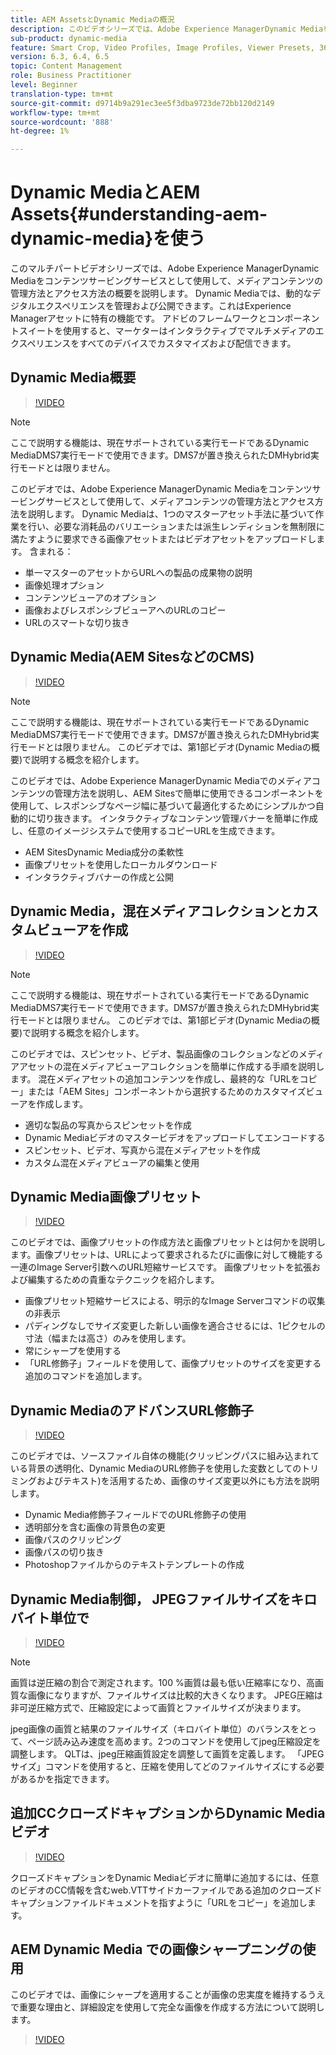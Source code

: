 ```yaml
---
title: AEM AssetsとDynamic Mediaの概況
description: このビデオシリーズでは、Adobe Experience ManagerDynamic Mediaをコンテンツサービングサービスとして使用して、メディアコンテンツの管理方法とアクセス方法の概要を説明します。 Dynamic Mediaでは、動的なデジタルエクスペリエンスを管理および公開できます。これはExperience Managerアセットに特有の機能です。 アドビのフレームワークとコンポーネントスイートを使用すると、マーケターはインタラクティブでマルチメディアのエクスペリエンスをすべてのデバイスでカスタマイズおよび配信できます。
sub-product: dynamic-media
feature: Smart Crop, Video Profiles, Image Profiles, Viewer Presets, 360 VR Video, Image Sets, Spin Sets
version: 6.3, 6.4, 6.5
topic: Content Management
role: Business Practitioner
level: Beginner
translation-type: tm+mt
source-git-commit: d9714b9a291ec3ee5f3dba9723de72bb120d2149
workflow-type: tm+mt
source-wordcount: '888'
ht-degree: 1%

---
```



# Dynamic MediaとAEM Assets{#understanding-aem-dynamic-media}を使う

このマルチパートビデオシリーズでは、Adobe Experience ManagerDynamic Mediaをコンテンツサービングサービスとして使用して、メディアコンテンツの管理方法とアクセス方法の概要を説明します。 Dynamic Mediaでは、動的なデジタルエクスペリエンスを管理および公開できます。これはExperience Managerアセットに特有の機能です。 アドビのフレームワークとコンポーネントスイートを使用すると、マーケターはインタラクティブでマルチメディアのエクスペリエンスをすべてのデバイスでカスタマイズおよび配信できます。

## Dynamic Media概要

>[!VIDEO](https://video.tv.adobe.com/v/27144/?quality=9&learn=on)

>[!NOTE]
>
>ここで説明する機能は、現在サポートされている実行モードであるDynamic MediaDMS7実行モードで使用できます。DMS7が置き換えられたDMHybrid実行モードとは限りません。

このビデオでは、Adobe Experience ManagerDynamic Mediaをコンテンツサービングサービスとして使用して、メディアコンテンツの管理方法とアクセス方法を説明します。 Dynamic Mediaは、1つのマスターアセット手法に基づいて作業を行い、必要な消耗品のバリエーションまたは派生レンディションを無制限に満たすように要求できる画像アセットまたはビデオアセットをアップロードします。 含まれる：

* 単一マスターのアセットからURLへの製品の成果物の説明
* 画像処理オプション
* コンテンツビューアのオプション
* 画像およびレスポンシブビューアへのURLのコピー
* URLのスマートな切り抜き

## Dynamic Media(AEM SitesなどのCMS)

>[!VIDEO](https://video.tv.adobe.com/v/27145/?quality=9&learn=on)

>[!NOTE]
>
>ここで説明する機能は、現在サポートされている実行モードであるDynamic MediaDMS7実行モードで使用できます。DMS7が置き換えられたDMHybrid実行モードとは限りません。 このビデオでは、第1部ビデオ(Dynamic Mediaの概要)で説明する概念を紹介します。

このビデオでは、Adobe Experience ManagerDynamic Mediaでのメディアコンテンツの管理方法を説明し、AEM Sitesで簡単に使用できるコンポーネントを使用して、レスポンシブなページ幅に基づいて最適化するためにシンプルかつ自動的に切り抜きます。 インタラクティブなコンテンツ管理バナーを簡単に作成し、任意のイメージシステムで使用するコピーURLを生成できます。

* AEM SitesDynamic Media成分の柔軟性
* 画像プリセットを使用したローカルダウンロード
* インタラクティブバナーの作成と公開

## Dynamic Media，混在メディアコレクションとカスタムビューアを作成

>[!VIDEO](https://video.tv.adobe.com/v/27146/?quality=9&learn=on)

>[!NOTE]
>
>ここで説明する機能は、現在サポートされている実行モードであるDynamic MediaDMS7実行モードで使用できます。DMS7が置き換えられたDMHybrid実行モードとは限りません。 このビデオでは、第1部ビデオ(Dynamic Mediaの概要)で説明する概念を紹介します。

このビデオでは、スピンセット、ビデオ、製品画像のコレクションなどのメディアアセットの混在メディアビューアコレクションを簡単に作成する手順を説明します。 混在メディアセットの追加コンテンツを作成し、最終的な「URLをコピー」または「AEM Sites」コンポーネントから選択するためのカスタマイズビューアを作成します。

* 適切な製品の写真からスピンセットを作成
* Dynamic Mediaビデオのマスタービデオをアップロードしてエンコードする
* スピンセット、ビデオ、写真から混在メディアセットを作成
* カスタム混在メディアビューアの編集と使用

## Dynamic Media画像プリセット

>[!VIDEO](https://video.tv.adobe.com/v/27320/?quality=9&learn=on)

このビデオでは、画像プリセットの作成方法と画像プリセットとは何かを説明します。画像プリセットは、URLによって要求されるたびに画像に対して機能する一連のImage Server引数へのURL短縮サービスです。 画像プリセットを拡張および編集するための貴重なテクニックを紹介します。

* 画像プリセット短縮サービスによる、明示的なImage Serverコマンドの収集の非表示
* パディングなしでサイズ変更した新しい画像を適合させるには、1ピクセルの寸法（幅または高さ）のみを使用します。
* 常にシャープを使用する
* 「URL修飾子」フィールドを使用して、画像プリセットのサイズを変更する追加のコマンドを追加します。

## Dynamic MediaのアドバンスURL修飾子

>[!VIDEO](https://video.tv.adobe.com/v/27319/?quality=9&learn=on)

このビデオでは、ソースファイル自体の機能(クリッピングパスに組み込まれている背景の透明化、Dynamic MediaのURL修飾子を使用した変数としてのトリミングおよびテキスト)を活用するため、画像のサイズ変更以外にも方法を説明します。

* Dynamic Media修飾子フィールドでのURL修飾子の使用
* 透明部分を含む画像の背景色の変更
* 画像パスのクリッピング
* 画像パスの切り抜き
* Photoshopファイルからのテキストテンプレートの作成

## Dynamic Media制御， JPEGファイルサイズをキロバイト単位で

>[!VIDEO](https://video.tv.adobe.com/v/27404/?quality=9&learn=on)


>[!NOTE]
>
>画質は逆圧縮の割合で測定されます。100 %画質は最も低い圧縮率になり、高画質な画像になりますが、ファイルサイズは比較的大きくなります。 JPEG圧縮は非可逆圧縮方式で、圧縮設定によって画質とファイルサイズが決まります。

jpeg画像の画質と結果のファイルサイズ（キロバイト単位）のバランスをとって、ページ読み込み速度を高めます。2つのコマンドを使用してjpeg圧縮設定を調整します。 QLTは、jpeg圧縮画質設定を調整して画質を定義します。 「JPEGサイズ」コマンドを使用すると、圧縮を使用してどのファイルサイズにする必要があるかを指定できます。

## 追加CCクローズドキャプションからDynamic Mediaビデオ

>[!VIDEO](https://video.tv.adobe.com/v/28074/?quality=9&learn=on)

クローズドキャプションをDynamic Mediaビデオに簡単に追加するには、任意のビデオのCC情報を含むweb.VTTサイドカーファイルである追加のクローズドキャプションファイルドキュメントを指すように「URLをコピー」を追加します。

## AEM Dynamic Media での画像シャープニングの使用

このビデオでは、画像にシャープを適用することが画像の忠実度を維持するうえで重要な理由と、詳細設定を使用して完全な画像を作成する方法について説明します。

>[!VIDEO](https://demos-pub.assetsadobe.com/etc/dam/viewers/s7viewers/html5/VideoViewer.html?asset=%2Fcontent%2Fdam%2Fdm-public-facing-upgrade-portal-video%2F04_DynamicImagery_AdvancedSettings_071917_BH.mp4&amp;config=/etc/dam/presets/viewer/Video_social&amp;serverUrl=https%3A%2F%2Fadobedemo62-h.assetsadobe.com%2Fis%2Fimage%2F&amp;contenturl=%2F&amp;config2=/etc/dam/presets/analytics&amp;videoserverurl=https://gateway-na.assetsadobe.com/DMGateway/public/demoCo&amp;posterimage=/content/dam/dm-public-facing-upgrade-portal-video/04_DynamicImagery_AdvancedSettings_071917_BH.mp4)

